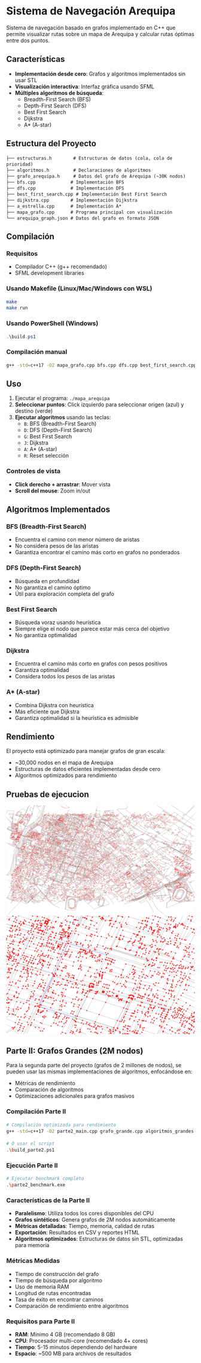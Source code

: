 # Sistema de Navegación Arequipa

Sistema de navegación basado en grafos implementado en C++ que permite visualizar rutas sobre un mapa de Arequipa y calcular rutas óptimas entre dos puntos.

## Características

- **Implementación desde cero**: Grafos y algoritmos implementados sin usar STL
- **Visualización interactiva**: Interfaz gráfica usando SFML
- **Múltiples algoritmos de búsqueda**:
  - Breadth-First Search (BFS)
  - Depth-First Search (DFS)  
  - Best First Search
  - Dijkstra
  - A* (A-star)

## Estructura del Proyecto

```
├── estructuras.h        # Estructuras de datos (cola, cola de prioridad)
├── algoritmos.h         # Declaraciones de algoritmos
├── grafo_arequipa.h     # Datos del grafo de Arequipa (~30K nodos)
├── bfs.cpp             # Implementación BFS
├── dfs.cpp             # Implementación DFS
├── best_first_search.cpp # Implementación Best First Search
├── dijkstra.cpp        # Implementación Dijkstra
├── a_estrella.cpp      # Implementación A*
├── mapa_grafo.cpp      # Programa principal con visualización
└── arequipa_graph.json # Datos del grafo en formato JSON
```

## Compilación

### Requisitos
- Compilador C++ (g++ recomendado)
- SFML development libraries

### Usando Makefile (Linux/Mac/Windows con WSL)
```bash
make
make run
```

### Usando PowerShell (Windows)
```powershell
.\build.ps1
```

### Compilación manual
```bash
g++ -std=c++17 -O2 mapa_grafo.cpp bfs.cpp dfs.cpp best_first_search.cpp a_estrella.cpp dijkstra.cpp -o mapa_arequipa -lsfml-graphics -lsfml-window -lsfml-system
```

## Uso

1. Ejecutar el programa: `./mapa_arequipa`
2. **Seleccionar puntos**: Click izquierdo para seleccionar origen (azul) y destino (verde)
3. **Ejecutar algoritmos** usando las teclas:
   - `B`: BFS (Breadth-First Search)
   - `D`: DFS (Depth-First Search)
   - `G`: Best First Search
   - `J`: Dijkstra
   - `A`: A* (A-star)
   - `R`: Reset selección

### Controles de vista
- **Click derecho + arrastrar**: Mover vista
- **Scroll del mouse**: Zoom in/out

## Algoritmos Implementados

### BFS (Breadth-First Search)
- Encuentra el camino con menor número de aristas
- No considera pesos de las aristas
- Garantiza encontrar el camino más corto en grafos no ponderados

### DFS (Depth-First Search)  
- Búsqueda en profundidad
- No garantiza el camino óptimo
- Útil para exploración completa del grafo

### Best First Search
- Búsqueda voraz usando heurística
- Siempre elige el nodo que parece estar más cerca del objetivo
- No garantiza optimalidad

### Dijkstra
- Encuentra el camino más corto en grafos con pesos positivos
- Garantiza optimalidad
- Considera todos los pesos de las aristas

### A* (A-star)
- Combina Dijkstra con heurística
- Más eficiente que Dijkstra
- Garantiza optimalidad si la heurística es admisible

## Rendimiento

El proyecto está optimizado para manejar grafos de gran escala:
- ~30,000 nodos en el mapa de Arequipa
- Estructuras de datos eficientes implementadas desde cero
- Algoritmos optimizados para rendimiento

## Pruebas de ejecucion 
![Captura de la primera prueba](imagenes_prueba/prueba_parte1-1.png)
![Captura de la segunda prueba](imagenes_prueba/prueba_parte1-2.png)

## Parte II: Grafos Grandes (2M nodos)

Para la segunda parte del proyecto (grafos de 2 millones de nodos), se pueden usar las mismas implementaciones de algoritmos, enfocándose en:
- Métricas de rendimiento
- Comparación de algoritmos
- Optimizaciones adicionales para grafos masivos

### Compilación Parte II
```bash
# Compilación optimizada para rendimiento
g++ -std=c++17 -O2 parte2_main.cpp grafo_grande.cpp algoritmos_grandes.cpp dijkstra_grande.cpp metricas.cpp -o parte2_benchmark

# O usar el script
.\build_parte2.ps1
```

### Ejecución Parte II
```bash
# Ejecutar benchmark completo
.\parte2_benchmark.exe
```

### Características de la Parte II
- **Paralelismo**: Utiliza todos los cores disponibles del CPU
- **Grafos sintéticos**: Genera grafos de 2M nodos automáticamente
- **Métricas detalladas**: Tiempo, memoria, calidad de rutas
- **Exportación**: Resultados en CSV y reportes HTML
- **Algoritmos optimizados**: Estructuras de datos sin STL, optimizadas para memoria

### Métricas Medidas
- Tiempo de construcción del grafo
- Tiempo de búsqueda por algoritmo
- Uso de memoria RAM
- Longitud de rutas encontradas
- Tasa de éxito en encontrar caminos
- Comparación de rendimiento entre algoritmos

### Requisitos para Parte II
- **RAM**: Mínimo 4 GB (recomendado 8 GB)
- **CPU**: Procesador multi-core (recomendado 4+ cores)
- **Tiempo**: 5-15 minutos dependiendo del hardware
- **Espacio**: ~500 MB para archivos de resultados
